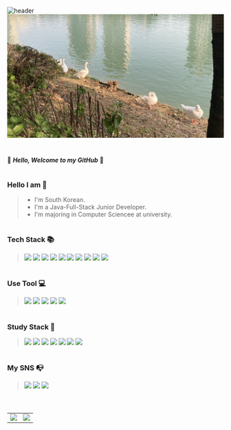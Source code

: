 ![header](https://capsule-render.vercel.app/api?type=waving&height=300&color=a8af9d&text=JDamnuji_GitHub&animation=fadeIn&fontColor=F9EBC8)
![ducks](./img/ducks.jpg)

#

🦢 **_Hello, Welcome to my GitHub_** 🦢



#

### Hello I am 🌼
> - I'm South Korean.
> - I'm a Java-Full-Stack Junior Developer.
> - I'm majoring in Computer Sciencee at university.
#

### Tech Stack 📚

> <img src="https://img.shields.io/badge/Java-007396?style=flat&logo=Java&logoColor=white" /> <img src="https://img.shields.io/badge/HTML5-E34F26?style=flat&logo=HTML5&logoColor=white" /> <img src="https://img.shields.io/badge/CSS3-1572B3?style=flat&logo=CSS3&logoColor=white" /> <img src="https://img.shields.io/badge/jQuery-0769AD?style=flat&logo=jQuery&logoColor=white" /> <img src="https://img.shields.io/badge/JavaScript-F7DF1E?style=flat&logo=JavaScript&logoColor=white" /> <img src="https://img.shields.io/badge/Spring-6DB33F?style=flat&logo=Spring&logoColor=white" /> 
<img src="https://img.shields.io/badge/MySQL-4479A1?style=flat&logo=MySQL&logoColor=white" /> <img src="https://img.shields.io/badge/Microsoft SQL Server-CC2927?style=flat&logo=Microsoft SQL Server&logoColor=white" /> <img src="https://img.shields.io/badge/Oracle-F80000?style=flat&logo=Oracle&logoColor=white" /> <img src="https://img.shields.io/badge/Apache Tomcat-F8DC75?style=flat&logo=Apache Tomcat&logoColor=white" /> 

#
  
### Use Tool 💻
> <img src="https://img.shields.io/badge/Eclipse IDE-2C2255?style=flat&logo=Eclipse IDE&logoColor=white" /> <img src="https://img.shields.io/badge/Slack-4A154B?style=flat&logo=Slack&logoColor=white" /> <img src="https://img.shields.io/badge/Subversion-809CC9?style=flat&logo=Subversion&logoColor=white" /> <img src="https://img.shields.io/badge/Git-F05032?style=flat&logo=Git&logoColor=white" /> <img src="https://img.shields.io/badge/GitHub-181717?style=flat&logo=GitHub&logoColor=white" /> 

#
### Study Stack 📜
> <img src="https://img.shields.io/badge/React-61DAFB?style=flat&logo=React&logoColor=white" /> <img src="https://img.shields.io/badge/Linux-FCC624?style=flat&logo=Linux&logoColor=white" /> <img src="https://img.shields.io/badge/Amazon AWS-232F3E?style=flat&logo=Amazon AWS&logoColor=white" /> <img src="https://img.shields.io/badge/Microsoft Azure-0078D4?style=flat&logo=Microsoft Azure&logoColor=white" />
<img src="https://img.shields.io/badge/Python-3776AB?style=flat&logo=Python&logoColor=white" /> <img src="https://img.shields.io/badge/pandas-150458?style=flat&logo=pandas&logoColor=white" /> <img src="https://img.shields.io/badge/IntelliJ IDEA-000000?style=flat&logo=IntelliJ IDEA&logoColor=white" />


#
### My SNS 📭
> <a href="https://www.instagram.com/_m.jd_dev" target="_blank"><img src="https://img.shields.io/badge/Instagram-E4405F?style=flat-square&logo=Instagram&logoColor=white"/></a> <a href="mailto:mira509417@gmail.com" ><img src="https://img.shields.io/badge/Gmail-EA4335?style=flat-square&logo=Gmail&logoColor=white"/></a> <a href="https://coffeebaralog.tistory.com/" target="_blank"><img src="https://img.shields.io/badge/Tistory-000000?style=flat-square&logo=Tistory&logoColor=white"/></a> 


# 

<p align="center" style="overflow: hidden;"">
  <table>
    <tr>
      <td align="top" max-width="50%">
      <img src="https://github-readme-stats.vercel.app/api?username=JDanmuji&count_private=true&show_icons=true&theme=gruvbox_light&hide_border=true" align="left" style="max-width: 100%" />
      </td>
      <td align="top" max-width="50%">
        <img src="https://github-readme-stats.vercel.app/api/top-langs/?username=JDanmuji&hide=jupyter%20notebook&&layout=compact&theme=gruvbox_light&hide_border=true" align="left" style="max-width: 100%" />
      </td>
    </tr>
  </table>
</p>
